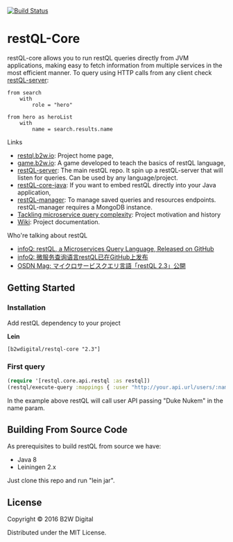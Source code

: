 [![Build Status](https://travis-ci.org/B2W-BIT/restQL-core.svg?branch=master)](https://travis-ci.org/B2W-BIT/restQL-core)
# restQL-Core

restQL-core allows you to run restQL queries directly from JVM applications, making easy to fetch information from multiple services in the most efficient manner. To query using HTTP calls from any client check [restQL-server](https://github.com/B2W-BIT/restQL-core):

```
from search
    with
        role = "hero"

from hero as heroList
    with
        name = search.results.name
```

Links

* [restql.b2w.io](http://restql.b2w.io): Project home page,
* [game.b2w.io](http://game.b2w.io): A game developed to teach the basics of restQL language,
* [restQL-server](https://github.com/B2W-BIT/restQL-core): The main restQL repo. It spin up a restQL-server that will listen for queries. Can be used by any language/project.
* [restQL-core-java](https://github.com/B2W-BIT/restQL-core-java): If you want to embed restQL directly into your Java application,
* [restQL-manager](https://github.com/B2W-BIT/restQL-manager): To manage saved queries and resources endpoints. restQL-manager requires a MongoDB instance.
* [Tackling microservice query complexity](https://medium.com/b2w-engineering/restql-tackling-microservice-query-complexity-27def5d09b40): Project motivation and history
* [Wiki](https://github.com/B2W-BIT/restQL-server/wiki/RestQL-Query-Language): Project documentation.

Who're talking about restQL

* [infoQ: restQL, a Microservices Query Language, Released on GitHub](https://www.infoq.com/news/2018/01/restql-released)
* [infoQ: 微服务查询语言restQL已在GitHub上发布](http://www.infoq.com/cn/news/2018/01/restql-released)
* [OSDN Mag: マイクロサービスクエリ言語「restQL 2.3」公開](https://mag.osdn.jp/18/01/12/160000)

## Getting Started

### Installation

Add restQL dependency to your project

**Lein**

```
[b2wdigital/restql-core "2.3"]
```

### First query

```clojure
(require '[restql.core.api.restql :as restql])
(restql/execute-query :mappings { :user "http://your.api.url/users/:name" } :query "from user with name = $name" :params { :name "Duke Nukem" } )
```

In the example above restQL will call user API passing "Duke Nukem" in the name param.

## Building From Source Code

As prerequisites to build restQL from source we have:

+ Java 8
+ Leiningen 2.x

Just clone this repo and run "lein jar".

## License

Copyright © 2016 B2W Digital

Distributed under the MIT License.
